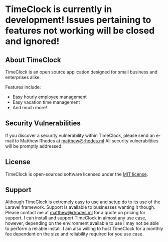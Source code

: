 # TimeClock is currently in development! Issues pertaining to features not working will be closed and ignored!

## About TimeClock

TimeClock is an open source application designed for small business and enterprises alike.

Features include:
* Easy hourly employee management
* Easy vacation time management
* And much more!

## Security Vulnerabilities

If you discover a security vulnerability within TimeClock, please send an e-mail to Matthew Rhodes at matthew@rhodes.ml All security vulnerabilities will be promptly addressed.

## License

TimeClock is open-sourced software licensed under the [MIT license](http://opensource.org/licenses/MIT).

## Support

Although TimeClock is extremely easy to use and setup do to its use of the Laravel framework. Support is available to businesses wanting it though. Please contact me at matthew@rhodes.ml for a quote on pricing for support. I can install and support TimeClock in almost any use case, however, depending on the environment available to use I may not be able to perform a reliable install. I am also willing to host TimeClock for a monthly fee dependent on the size and reliability required for you use case.